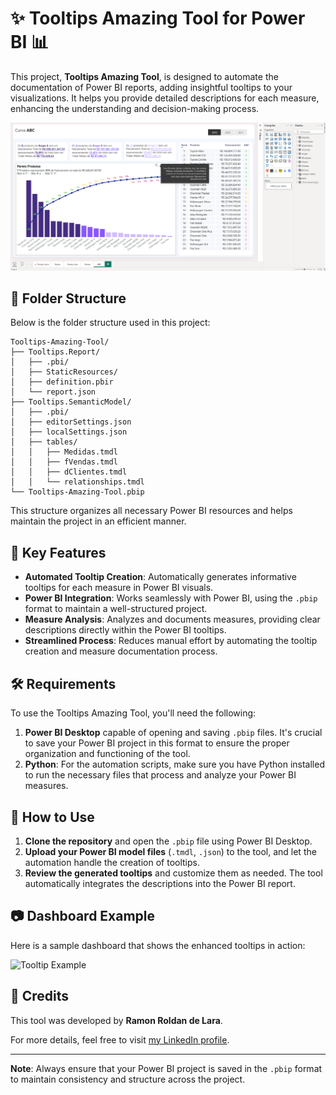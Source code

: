 
# ✨ Tooltips Amazing Tool for Power BI 📊

This project, **Tooltips Amazing Tool**, is designed to automate the documentation of Power BI reports, adding insightful tooltips to your visualizations. It helps you provide detailed descriptions for each measure, enhancing the understanding and decision-making process.

![Dashboard Example](./Exemplo.png)

## 📂 Folder Structure

Below is the folder structure used in this project:

```
Tooltips-Amazing-Tool/
├── Tooltips.Report/
│   ├── .pbi/
│   ├── StaticResources/
│   ├── definition.pbir
│   └── report.json
├── Tooltips.SemanticModel/
│   ├── .pbi/
│   ├── editorSettings.json
│   ├── localSettings.json
│   ├── tables/
│   │   ├── Medidas.tmdl
│   │   ├── fVendas.tmdl
│   │   ├── dClientes.tmdl
│   │   └── relationships.tmdl
└── Tooltips-Amazing-Tool.pbip
```

This structure organizes all necessary Power BI resources and helps maintain the project in an efficient manner.

## 🚀 Key Features

- **Automated Tooltip Creation**: Automatically generates informative tooltips for each measure in Power BI visuals.
- **Power BI Integration**: Works seamlessly with Power BI, using the `.pbip` format to maintain a well-structured project.
- **Measure Analysis**: Analyzes and documents measures, providing clear descriptions directly within the Power BI tooltips.
- **Streamlined Process**: Reduces manual effort by automating the tooltip creation and measure documentation process.

## 🛠️ Requirements

To use the Tooltips Amazing Tool, you'll need the following:

1. **Power BI Desktop** capable of opening and saving `.pbip` files. It's crucial to save your Power BI project in this format to ensure the proper organization and functioning of the tool.
2. **Python**: For the automation scripts, make sure you have Python installed to run the necessary files that process and analyze your Power BI measures.

## 📖 How to Use

1. **Clone the repository** and open the `.pbip` file using Power BI Desktop.
2. **Upload your Power BI model files** (`.tmdl`, `.json`) to the tool, and let the automation handle the creation of tooltips.
3. **Review the generated tooltips** and customize them as needed. The tool automatically integrates the descriptions into the Power BI report.

## 📷 Dashboard Example

Here is a sample dashboard that shows the enhanced tooltips in action:

![Tooltip Example](./image.png)

## 🎨 Credits

This tool was developed by **Ramon Roldan de Lara**.

For more details, feel free to visit [my LinkedIn profile](https://www.linkedin.com/in/ramon-roldan-de-lara/).

---
**Note**: Always ensure that your Power BI project is saved in the `.pbip` format to maintain consistency and structure across the project.
